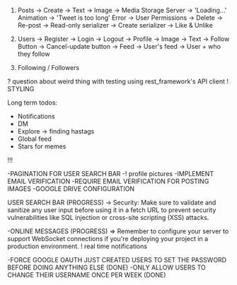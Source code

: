 1. Posts
    -> Create
        -> Text
        -> Image -> Media Storage Server
        -> 'Loading...' Animation
        -> 'Tweet is too long' Error
    -> User Permissions
        -> Delete
        -> Re-post
            -> Read-only serializer
            -> Create serializer
        -> Like & Unlike

2. Users
    -> Register
    -> Login
    -> Logout
    -> Profile
        -> Image
        -> Text
        -> Follow Button
        -> Cancel-update button
    -> Feed
        -> User's feed
        -> User + who they follow

3. Following / Followers


? question about weird thing with testing using rest_framework's API client
! STYLING

Long term todos:

- Notifications
- DM
- Explore -> finding hastags
- Global feed
- Stars for memes



!!!

-PAGINATION FOR USER SEARCH BAR
-! profile pictures
-IMPLEMENT EMAIL VERIFICATION
-REQUIRE EMAIL VERIFICATION FOR POSTING IMAGES
-GOOGLE DRIVE CONFIGURATION

USER SEARCH BAR (PROGRESS) ->
Security: Make sure to validate and sanitize any user input before using it in a fetch URL to prevent security vulnerabilities like SQL injection or cross-site scripting (XSS) attacks.

-ONLINE MESSAGES (PROGRESS) =>
Remember to configure your server to support WebSocket connections if you're deploying your project in a production environment.
! real time notifications

-FORCE GOOGLE OAUTH JUST CREATED USERS TO SET THE PASSWORD BEFORE DOING ANYTHING ELSE (DONE)
-ONLY ALLOW USERS TO CHANGE THEIR USERNAME ONCE PER WEEK (DONE)

